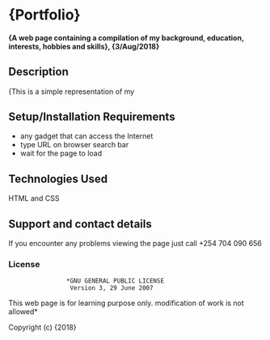# {Portfolio}
#### {A web page containing a compilation of my background, education, interests, hobbies and skills}, {3/Aug/2018}
## Description
  {This is a simple representation of my
## Setup/Installation Requirements
* any gadget that can access the Internet
* type URL on browser search bar
* wait for the page to load
## Technologies Used
HTML and CSS
## Support and contact details
If you encounter any problems viewing the page just call +254 704 090 656
### License
                    *GNU GENERAL PUBLIC LICENSE
                     Version 3, 29 June 2007
   This web page is  for learning purpose only. modification of work is not allowed*

Copyright (c) {2018}
